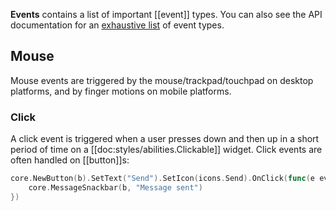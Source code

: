 **Events** contains a list of important [[event]] types. You can also see the API documentation for an [exhaustive list](https://pkg.go.dev/cogentcore.org/core/events#Types) of event types.

## Mouse

Mouse events are triggered by the mouse/trackpad/touchpad on desktop platforms, and by finger motions on mobile platforms.

### Click

A click event is triggered when a user presses down and then up in a short period of time on a [[doc:styles/abilities.Clickable]] widget. Click events are often handled on [[button]]s:

```Go
core.NewButton(b).SetText("Send").SetIcon(icons.Send).OnClick(func(e events.Event) {
    core.MessageSnackbar(b, "Message sent")
})
```
